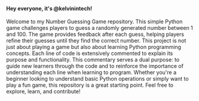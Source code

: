 <p><h4>Hey everyone, it's @kelvinintech!</h4> Welcome to my Number Guessing Game repository. This simple Python game challenges players to guess a randomly generated number between 1 and 100. The game provides feedback after each guess, helping players refine their guesses until they find the correct number. This project is not just about playing a game but also about learning Python programming concepts. Each line of code is extensively commented to explain its purpose and functionality. This commentary serves a dual purpose: to guide new learners through the code and to reinforce the importance of understanding each line when learning to program. Whether you're a beginner looking to understand basic Python operations or simply want to play a fun game, this repository is a great starting point. Feel free to explore, learn, and contribute!</p>
